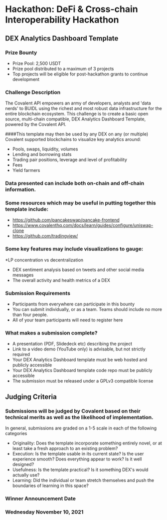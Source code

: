 # Hackathon: DeFi & Cross-chain Interoperability Hackathon
## DEX Analytics Dashboard Template

### Prize Bounty
* Prize Pool: 2,500 USDT
* Prize pool distributed to a maximum of 3 projects
* Top projects will be eligible for post-hackathon grants to continue development

### Challenge Description
The Covalent API empowers an army of developers, analysts and 'data nerds' to BUIDL using the richest and most robust data infrastructure for the entire blockchain ecosystem. This challenge is to create a basic open source, multi-chain compatible, DEX Analytics Dashboard Template, powered by the Covalent API.

####This template may then be used by any DEX on any (or multiple) Covalent supported blockchains to visualize key analytics around:

* Pools, swaps, liquidity, volumes
* Lending and borrowing stats
* Trading pair positions, leverage and level of profitability
* Fees
* Yield farmers

### Data presented can include both on-chain and off-chain information.

### Some resources which may be useful in putting together this template include:

* https://github.com/pancakeswap/pancake-frontend
* https://www.covalenthq.com/docs/learn/guides/configure/uniswap-clone
* https://github.com/tradingview/

### Some key features may include visualizations to gauge:

*LP concentration vs decentralization
* DEX sentiment analysis based on tweets and other social media messages
* The overall activity and health metrics of a DEX

### Submission Requirements
* Participants from everywhere can participate in this bounty
* You can submit individually, or as a team. Teams should include no more than four people.
* All of your team participants will need to register here

### What makes a submission complete?
* A presentation (PDF, Slidedeck etc) describing the project
* Link to a video demo (YouTube only) is advisable, but not strictly required
* Your DEX Analytics Dashboard template must be web hosted and publicly accessible
* Your DEX Analytics Dashboard template code repo must be publicly accessible
* The submission must be released under a GPLv3 compatible license

## Judging Criteria
### Submissions will be judged by Covalent based on their technical merits as well as the likelihood of implementation.

In general, submissions are graded on a 1-5 scale in each of the following categories

* Originality: Does the template incorporate something entirely novel, or at least take a fresh approach to an existing problem?
* Execution: Is the template usable in its current state? Is the user experience smooth? Does everything appear to work? Is it well designed?
* Usefulness: Is the template practical? Is it something DEX's would actually use?
* Learning: Did the individual or team stretch themselves and push the boundaries of learning in this space?

### Winner Announcement Date
### Wednesday November 10, 2021
